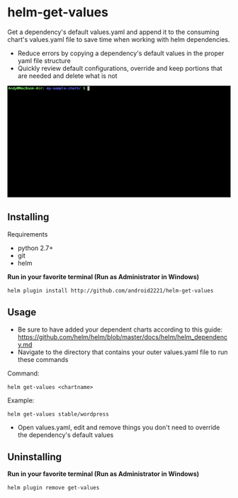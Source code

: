 # helm-get-values
Get a dependency's default values.yaml and append it to the consuming chart's values.yaml file to save time when working with helm dependencies.
- Reduce errors by copying a dependency's default values in the proper yaml file structure
- Quickly review default configurations, override and keep portions that are needed and delete what is not

![](get-values.gif)

## Installing

Requirements
- python 2.7+
- git
- helm

**Run in your favorite terminal (Run as Administrator in Windows)**
```
helm plugin install http://github.com/android2221/helm-get-values 
```

## Usage
- Be sure to have added your dependent charts according to this guide: https://github.com/helm/helm/blob/master/docs/helm/helm_dependency.md
- Navigate to the directory that contains your outer values.yaml file to run these commands
  
Command:

```
helm get-values <chartname>
```

Example:
```
helm get-values stable/wordpress
```
- Open values.yaml, edit and remove things you don't need to override the dependency's default values

## Uninstalling

**Run in your favorite terminal (Run as Administrator in Windows)**
```
helm plugin remove get-values
```
